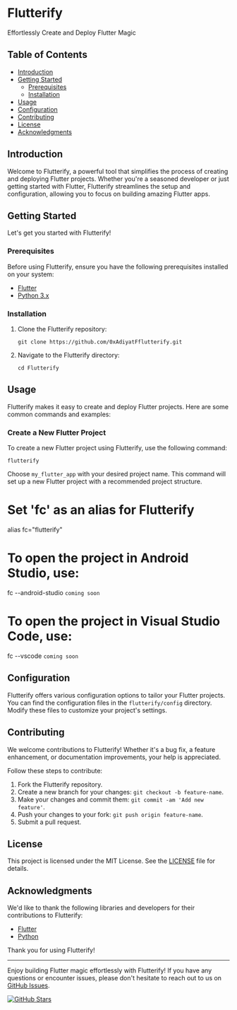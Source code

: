 # Flutterify

Effortlessly Create and Deploy Flutter Magic

## Table of Contents

- [Introduction](#introduction)
- [Getting Started](#getting-started)
  - [Prerequisites](#prerequisites)
  - [Installation](#installation)
- [Usage](#usage)
- [Configuration](#configuration)
- [Contributing](#contributing)
- [License](#license)
- [Acknowledgments](#acknowledgments)

## Introduction

Welcome to Flutterify, a powerful tool that simplifies the process of creating and deploying Flutter projects. Whether you're a seasoned developer or just getting started with Flutter, Flutterify streamlines the setup and configuration, allowing you to focus on building amazing Flutter apps.

## Getting Started

Let's get you started with Flutterify!

### Prerequisites

Before using Flutterify, ensure you have the following prerequisites installed on your system:

- [Flutter](https://flutter.dev/docs/get-started/install)
- [Python 3.x](https://www.python.org/downloads/)

### Installation

1. Clone the Flutterify repository:

   ```shell
   git clone https://github.com/0xAdiyatFflutterify.git
   ```

2. Navigate to the Flutterify directory:

   ```shell
   cd Flutterify
   ```

## Usage

Flutterify makes it easy to create and deploy Flutter projects. Here are some common commands and examples:

### Create a New Flutter Project

To create a new Flutter project using Flutterify, use the following command:

```shell
flutterify
```

Choose `my_flutter_app` with your desired project name. This command will set up a new Flutter project with a recommended project structure.

# Set 'fc' as an alias for Flutterify
alias fc="flutterify"

# To open the project in Android Studio, use:
fc --android-studio `coming soon`

# To open the project in Visual Studio Code, use:
fc --vscode `coming soon`


## Configuration

Flutterify offers various configuration options to tailor your Flutter projects. You can find the configuration files in the `flutterify/config` directory. Modify these files to customize your project's settings.

## Contributing

We welcome contributions to Flutterify! Whether it's a bug fix, a feature enhancement, or documentation improvements, your help is appreciated.

Follow these steps to contribute:

1. Fork the Flutterify repository.
2. Create a new branch for your changes: `git checkout -b feature-name`.
3. Make your changes and commit them: `git commit -am 'Add new feature'`.
4. Push your changes to your fork: `git push origin feature-name`.
5. Submit a pull request.

## License

This project is licensed under the MIT License. See the [LICENSE](LICENSE) file for details.

## Acknowledgments

We'd like to thank the following libraries and developers for their contributions to Flutterify:

- [Flutter](https://flutter.dev/)
- [Python](https://www.python.org/)

Thank you for using Flutterify!

---

Enjoy building Flutter magic effortlessly with Flutterify! If you have any questions or encounter issues, please don't hesitate to reach out to us on [GitHub Issues](https://github.com/yourusername/flutterify/issues).

[![GitHub Stars](https://img.shields.io/github/stars/0xAdiyat/flutterify)](https://github.com/0xAdiyat/flutterify/stargazers)
